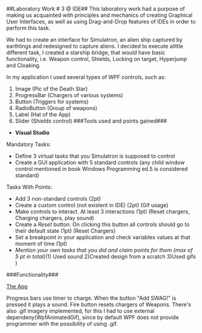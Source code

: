 ##Laboratory Work # 3 @ IDE##
This laboratory work had a purpose of making us acquainted with principles and mechanics of creating Graphical User Interfaces, as well as using Drag-and-Drop features of IDEs in order to perform this task.

We had to create an interface for Simulatron, an alien ship captured by earthlings and redesigned to capture aliens. I decided to execute alittle different task, I created a starship bridge, that would have basic functionality, i.e. Weapon control, Shields, Locking on target, Hyperjump and Cloaking.

In my application I used several types of WPF controls, such as:
1) Image (Pic of the Death Star)
2) ProgressBar (Chargers of various systems)
3) Button (Triggers for systems)
4) RadioButton (Group of weapons)
5) Label (Hat of the App)
6) Slider (Shields control)
###Tools used and points gained###
  - **Visual Studio**

  Mandatory Tasks:
  - Define 3 virtual tasks that you Simulatron is supposed to control
  - Create a GUI application with 5 standard controls (any child window control mentioned in book Windows Programming ed.5 is considered standard)

  Tasks With Points:
  - Add 3 non-standard controls (2pt)
  - Create a custom control (not existent in IDE) (2pt) (Gif usage)
  - Make controls to interact. At least 3 interactions (1pt) (Reset chargers, Charging chargers, play sound)
  - Create a _Reset_ button. On clicking this button all controls should go to their default state (1pt) (Reset Chargers)
  - Set a breakpoint in your application and check variables values at that moment of time (1pt)
  - _Mention your own tasks that you did and claim points for them (max of 5 pt in total)_(1) Used sound 2)Created design from a scratch 3)Used gifs )

###Functionality###

[The App](http://i.imgur.com/i2vjwTq.png)

Progress bars use timer to charge.
When the button "Add SWAG!" is pressed it plays a sound.
Fire button resets chargers of Weapons.
There's also .gif imagery implemented, for this I had to use external dependeny(WpfAnimatedGif), since by default WPF does not provide programmer with the possibility of using .gif. 